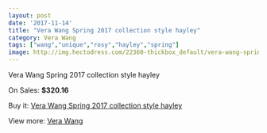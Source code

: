 ```yaml
---
layout: post
date: '2017-11-14'
title: "Vera Wang Spring 2017 collection style hayley"
category: Vera Wang
tags: ["wang","unique","rosy","hayley","spring"]
image: http://img.hectodress.com/22360-thickbox_default/vera-wang-spring-2012-collection-style-hayley.jpg
---
```

Vera Wang Spring 2017 collection style hayley

On Sales: **$320.16**
<a href="https://www.hectodress.com/vera-wang/10391-vera-wang-spring-2012-collection-style-hayley.html"><amp-img layout="responsive" width="600" height="600" src="//img.hectodress.com/22360-thickbox_default/vera-wang-spring-2012-collection-style-hayley.jpg" alt="Vera Wang Spring 2017 collection style hayley 0" /></a>
<a href="https://www.hectodress.com/vera-wang/10391-vera-wang-spring-2012-collection-style-hayley.html"><amp-img layout="responsive" width="600" height="600" src="//img.hectodress.com/22361-thickbox_default/vera-wang-spring-2012-collection-style-hayley.jpg" alt="Vera Wang Spring 2017 collection style hayley 1" /></a>

Buy it: [Vera Wang Spring 2017 collection style hayley](https://www.hectodress.com/vera-wang/10391-vera-wang-spring-2012-collection-style-hayley.html "Vera Wang Spring 2017 collection style hayley")

View more: [Vera Wang](https://www.hectodress.com/169-vera-wang "Vera Wang")